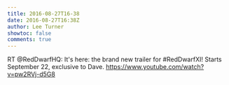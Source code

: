 ```yaml
---
title: 2016-08-27T16-38
date: 2016-08-27T16:38Z
author: Lee Turner
showtoc: false
comments: true
---
```


RT @RedDwarfHQ: It's here: the brand new trailer for #RedDwarfXI! Starts September 22, exclusive to Dave. https://www.youtube.com/watch?v=pw2RVj-d5G8

